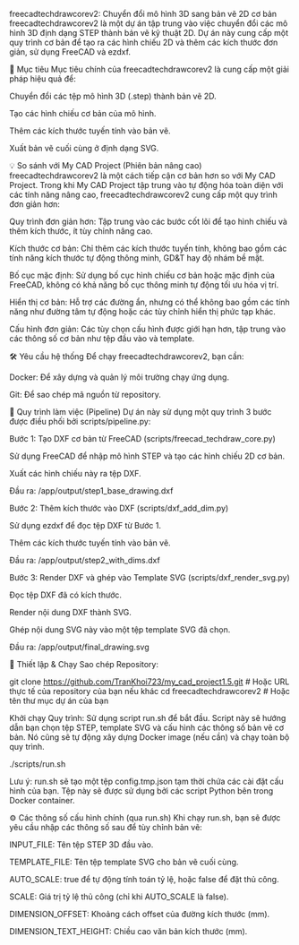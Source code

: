 freecadtechdrawcorev2: Chuyển đổi mô hình 3D sang bản vẽ 2D cơ bản
freecadtechdrawcorev2 là một dự án tập trung vào việc chuyển đổi các mô hình 3D định dạng STEP thành bản vẽ kỹ thuật 2D. Dự án này cung cấp một quy trình cơ bản để tạo ra các hình chiếu 2D và thêm các kích thước đơn giản, sử dụng FreeCAD và ezdxf.

🚀 Mục tiêu
Mục tiêu chính của freecadtechdrawcorev2 là cung cấp một giải pháp hiệu quả để:

Chuyển đổi các tệp mô hình 3D (.step) thành bản vẽ 2D.

Tạo các hình chiếu cơ bản của mô hình.

Thêm các kích thước tuyến tính vào bản vẽ.

Xuất bản vẽ cuối cùng ở định dạng SVG.

💡 So sánh với My CAD Project (Phiên bản nâng cao)
freecadtechdrawcorev2 là một cách tiếp cận cơ bản hơn so với My CAD Project. Trong khi My CAD Project tập trung vào tự động hóa toàn diện với các tính năng nâng cao, freecadtechdrawcorev2 cung cấp một quy trình đơn giản hơn:

Quy trình đơn giản hơn: Tập trung vào các bước cốt lõi để tạo hình chiếu và thêm kích thước, ít tùy chỉnh nâng cao.

Kích thước cơ bản: Chỉ thêm các kích thước tuyến tính, không bao gồm các tính năng kích thước tự động thông minh, GD&T hay độ nhám bề mặt.

Bố cục mặc định: Sử dụng bố cục hình chiếu cơ bản hoặc mặc định của FreeCAD, không có khả năng bố cục thông minh tự động tối ưu hóa vị trí.

Hiển thị cơ bản: Hỗ trợ các đường ẩn, nhưng có thể không bao gồm các tính năng như đường tâm tự động hoặc các tùy chỉnh hiển thị phức tạp khác.

Cấu hình đơn giản: Các tùy chọn cấu hình được giới hạn hơn, tập trung vào các thông số cơ bản như tệp đầu vào và template.

🛠️ Yêu cầu hệ thống
Để chạy freecadtechdrawcorev2, bạn cần:

Docker: Để xây dựng và quản lý môi trường chạy ứng dụng.

Git: Để sao chép mã nguồn từ repository.

📂 Quy trình làm việc (Pipeline)
Dự án này sử dụng một quy trình 3 bước được điều phối bởi scripts/pipeline.py:

Bước 1: Tạo DXF cơ bản từ FreeCAD (scripts/freecad_techdraw_core.py)

Sử dụng FreeCAD để nhập mô hình STEP và tạo các hình chiếu 2D cơ bản.

Xuất các hình chiếu này ra tệp DXF.

Đầu ra: /app/output/step1_base_drawing.dxf

Bước 2: Thêm kích thước vào DXF (scripts/dxf_add_dim.py)

Sử dụng ezdxf để đọc tệp DXF từ Bước 1.

Thêm các kích thước tuyến tính vào bản vẽ.

Đầu ra: /app/output/step2_with_dims.dxf

Bước 3: Render DXF và ghép vào Template SVG (scripts/dxf_render_svg.py)

Đọc tệp DXF đã có kích thước.

Render nội dung DXF thành SVG.

Ghép nội dung SVG này vào một tệp template SVG đã chọn.

Đầu ra: /app/output/final_drawing.svg

🚀 Thiết lập & Chạy
Sao chép Repository:

git clone https://github.com/TranKhoi723/my_cad_project1.5.git # Hoặc URL thực tế của repository của bạn nếu khác
cd freecadtechdrawcorev2 # Hoặc tên thư mục dự án của bạn

Khởi chạy Quy trình:
Sử dụng script run.sh để bắt đầu. Script này sẽ hướng dẫn bạn chọn tệp STEP, template SVG và cấu hình các thông số bản vẽ cơ bản. Nó cũng sẽ tự động xây dựng Docker image (nếu cần) và chạy toàn bộ quy trình.

./scripts/run.sh

Lưu ý: run.sh sẽ tạo một tệp config.tmp.json tạm thời chứa các cài đặt cấu hình của bạn. Tệp này sẽ được sử dụng bởi các script Python bên trong Docker container.

⚙️ Các thông số cấu hình chính (qua run.sh)
Khi chạy run.sh, bạn sẽ được yêu cầu nhập các thông số sau để tùy chỉnh bản vẽ:

INPUT_FILE: Tên tệp STEP 3D đầu vào.

TEMPLATE_FILE: Tên tệp template SVG cho bản vẽ cuối cùng.

AUTO_SCALE: true để tự động tính toán tỷ lệ, hoặc false để đặt thủ công.

SCALE: Giá trị tỷ lệ thủ công (chỉ khi AUTO_SCALE là false).

DIMENSION_OFFSET: Khoảng cách offset của đường kích thước (mm).

DIMENSION_TEXT_HEIGHT: Chiều cao văn bản kích thước (mm).
